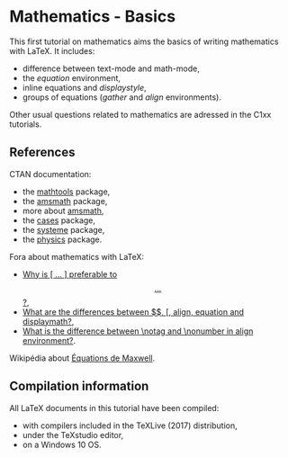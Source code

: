 # Mathematics - Basics

This first tutorial on mathematics aims the basics of writing mathematics with LaTeX.
It includes:
* difference between text-mode and math-mode,
* the *equation* environment,
* inline equations and *displaystyle*,
* groups of equations (*gather* and *align* environments).

Other usual questions related to mathematics are adressed in the C1xx tutorials.


## References

CTAN documentation:
* the [mathtools](https://ctan.org/pkg/mathtools) package,
* the [amsmath](https://ctan.org/pkg/amsmath) package,
* more about [amsmath](https://ctan.org/pkg/latex-amsmath),
* the [cases](https://ctan.org/pkg/cases) package,
* the [systeme](https://ctan.org/pkg/systeme) package,
* the [physics](https://ctan.org/pkg/physics) package.

Fora about mathematics with LaTeX:
* [Why is \[ … \] preferable to $$ … $$?](https://tex.stackexchange.com/questions/503/why-is-preferable-to),
* [What are the differences between $$, \[, align, equation and displaymath?](https://tex.stackexchange.com/questions/40492/what-are-the-differences-between-align-equation-and-displaymath),
* [What is the difference between \notag and \nonumber in align environment?](https://tex.stackexchange.com/questions/48965/what-is-the-difference-between-notag-and-nonumber-in-align-environment).

Wikipédia about [Équations de Maxwell](https://fr.wikipedia.org/wiki/%C3%89quations_de_Maxwell).


## Compilation information

All LaTeX documents in this tutorial have been compiled:
* with compilers included in the TeXLive (2017) distribution,
* under the TeXstudio editor,
* on a Windows 10 OS.